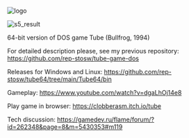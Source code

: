 ![logo](https://user-images.githubusercontent.com/88702500/131208084-aa793cc4-2f1c-48a4-8819-586c376180df.png)

![s5_result](https://user-images.githubusercontent.com/88702500/131208173-4758d8b1-0629-48b9-a53e-1b4c90115a90.png)

64-bit version of DOS game Tube (Bullfrog, 1994)

For detailed description please, see my previous repository: https://github.com/rep-stosw/tube-game-dos

Releases for Windows and Linux: https://github.com/rep-stosw/tube64/tree/main/Tube64/bin

Gameplay: https://www.youtube.com/watch?v=dgaLhOj14e8

Play game in browser: https://clobberasm.itch.io/tube

Tech discussion: https://gamedev.ru/flame/forum/?id=262348&page=8&m=5430353#m119
